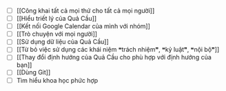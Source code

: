 - [ ] [[Công khai tất cả mọi thứ cho tất cả mọi người]]
- [ ] [[Hiểu triết lý của Quả Cầu]]
- [ ] [[Kết nối Google Calendar của mình với nhóm]]
- [ ] [[Trò chuyện với mọi người]]
- [ ] [[Sử dụng dữ liệu của Quả Cầu]]
- [ ] [[Từ bỏ việc sử dụng các khái niệm ❝trách nhiệm❞, ❝kỷ luật❞, ❝nội bộ❞]]
- [ ] [[Thay đổi định hướng của Quả Cầu cho phù hợp với định hướng của bạn]]
- [ ] [[Dùng Git]]
- [ ] Tìm hiểu khoa học phức hợp